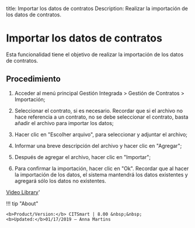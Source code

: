 title: Importar los datos de contratos
Description: Realizar la importación de los datos de contratos.
# Importar los datos de contratos


Esta funcionalidad tiene el objetivo de realizar la importación de los datos de
contratos.

Procedimiento
-----------------

1.  Acceder al menú principal Gestión Integrada \> Gestión de Contratos \>
    Importación;

2.  Seleccionar el contrato, si es necesario. Recordar que si el archivo no hace
    referencia a un contrato, no se debe seleccionar el contrato, basta añadir
    el archivo para importar los datos;

3.  Hacer clic en "Escolher arquivo", para seleccionar y adjuntar el archivo;

4.  Informar una breve descripción del archivo y hacer clic en "Agregar";

5.  Después de agregar el archivo, hacer clic en "Importar";

6.  Para confirmar la importación, hacer clic en "Ok". Recordar que al hacer la
    importación de los datos, el sistema mantendrá los datos existentes y
    agregará sólo los datos no existentes.


<i class='fa fa-youtube-play  fa-2x' style='color:#97ce17;vertical-align: middle;'> </i> [Video Library](https://www.youtube.com/playlist?list=PLB5qK2uzf2ROTLt6Tt7uegzqwpXHX5nA2)'

!!! tip "About"

    <b>Product/Version:</b> CITSmart | 8.00 &nbsp;&nbsp;
    <b>Updated:</b>01/17/2019 – Anna Martins
